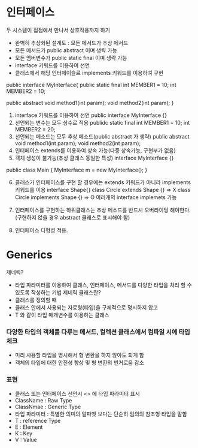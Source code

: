 # 인터페이스
두 시스템이 접점에서 만나서 상호작용까지 하기

- 완벽히 추상화된 설계도 : 모든 메서드가 추상 메서드
- 모든 메서드가 public abstract 이며 생략 가능
- 모든 멤버변수가 public static final 이며 생략 가능
- interface 키워드를 이용하여 선언
- 클래스에서 해당 인터페이슬르 implements 키워드를 이용하여 구현

public interface MyInterface{
  public static final int MEMBER1 = 10;
  int MEMBER2 = 10;

  public abstract void method1(int param);
  void method2(int param);
}


1. interface 키워드를 이용하여 선언
  public interface MyInterface {}
2. 선언되는 변수는 모두 상수로 적용
  publidc static final int MEMBER1 = 10;
  int MEMBER2 = 20;
3. 선언되는 메소드는 모두 추상 메소드(public abstract 가 생략)
  public abstract void method1(int param);
  void method2(int param);
4. 인터페이스 extends를 이용하여 상속 가능(다중 상속가능, 구현부가 없음)
5. 객체 생성이 불가능(추상 클래스 동일한 특성)
  interface MyInterface {}
  
  public class Main {
    MyInterface m = new MyInterface();
  }

6. 클래스가 인터페이스를 구현 할 경우에는 extends 키워드가 아니라 implements 키워드를 이용
   interface Shape{}
   class Circle extends Shape {}   => X
   class Circle implements Shape {}   => O
      여러개의 interface implemets 가능

7. 인터페이스를 구현하는 하위클래스는 추상 메소드를 반드시 오버라이딩 해야한다.
   (구현하지 않을 경우 abstract 클래스로 표시해야 함)

8. 인터페이스 다형성 적용.


# Generics
제네릭?
- 타입 파라미터를 이용하여 클래스, 인터페이스, 메서드를 다양한 타입을 처리 할 수 있도록 작성하는 기법
제네릭 클래스란?
- 클래스를 정의할 때
- 클래스 안에서 사용되는 자료형(타입)을 구체적으로 명시하지 않고
- T 와 같이 타입 매개변수를 이용하는 클래스

### 다양한 타입의 객체를 다루는 메서드, 컬렉션 클래스에서 컴파일 시에 타입 체크
- 미리 사용할 타입을 명시해서 형 변환을 하지 않아도 되게 함
- 객체의 타입에 대한 안전성 향상 및 형 변환의 번거로움 감소
  

### 표현
- 클래스 또는 인터페이스 선언시 <> 에 타입 파라미터 표시
- ClassName : Raw Type
- ClassNmae<T> : Generic Type
- 타입 파라미터 : 특별한 의미의 알파벳 보다는 단순히 임의의 참조형 타입을 말함
- T : reference Type
- E : Element
- K : Key
- V : Value


